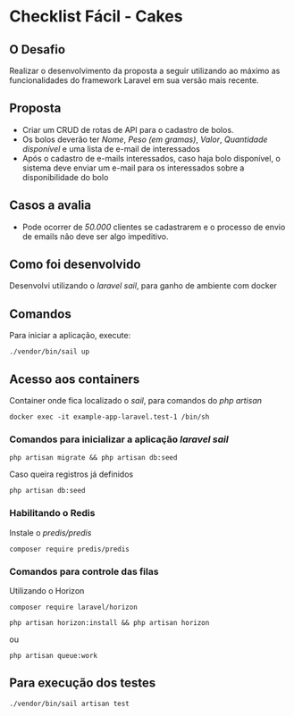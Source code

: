 # Checklist Fácil - Cakes

## O Desafio

Realizar o desenvolvimento da proposta a seguir utilizando ao máximo as funcionalidades
do framework Laravel em sua versão mais recente.

## Proposta

- Criar um CRUD de rotas de API para o cadastro de bolos.
- Os bolos deverão ter *Nome*, *Peso (em gramas)*, *Valor*, *Quantidade disponível* e uma lista de e-mail de interessados
- Após o cadastro de e-mails interessados, caso haja bolo disponível, o sistema deve enviar um e-mail para os interessados sobre a disponibilidade do bolo

## Casos a avalia

- Pode ocorrer de *50.000* clientes se cadastrarem e o processo de envio de emails não deve ser algo impeditivo.

## Como foi desenvolvido

Desenvolvi utilizando o *laravel sail*, para ganho de ambiente com docker

## Comandos

Para iniciar a aplicação, execute:

```shell
./vendor/bin/sail up
```

## Acesso aos containers

Container onde fica localizado o *sail*, para comandos do *php artisan*

```shell
docker exec -it example-app-laravel.test-1 /bin/sh
````

### Comandos para inicializar a aplicação *laravel sail*

```shell
php artisan migrate && php artisan db:seed
```

Caso queira registros já definidos

```shell
php artisan db:seed
```

### Habilitando o Redis

Instale o *predis/predis*

```shell
composer require predis/predis
```

### Comandos para controle das filas

Utilizando o Horizon

```shell
composer require laravel/horizon

php artisan horizon:install && php artisan horizon
```

ou

```shell
php artisan queue:work
```

## Para execução dos testes

```shell
./vendor/bin/sail artisan test
````
